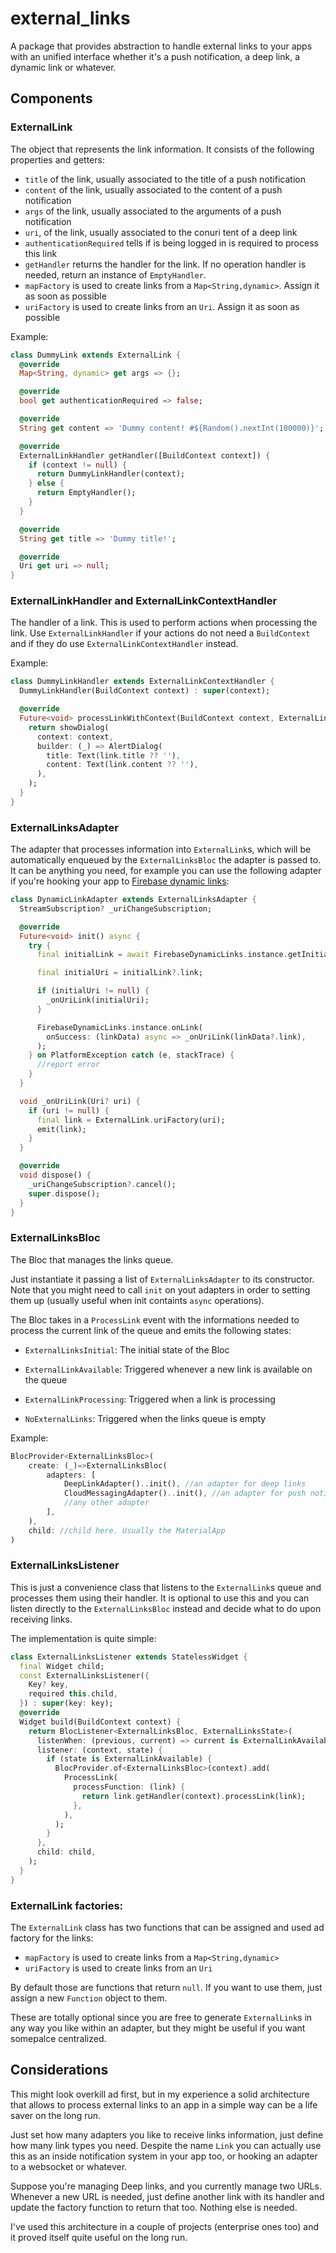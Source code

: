 # external_links

A package that provides abstraction to handle external links to your apps with an unified interface whether it's a push notification, a deep link, a dynamic link or whatever.

## Components
### ExternalLink
The object that represents the link information. It consists of the following properties and getters:
- `title` of the link, usually associated to the title of a push notification
- `content` of the link, usually associated to the content of a push notification
- `args` of the link, usually associated to the arguments of a push notification
- `uri`, of the link, usually associated to the conuri tent of a deep link
- `authenticationRequired` tells if is being logged in is required to process this link
- `getHandler` returns the handler for the link. If no operation handler is needed, return an instance of `EmptyHandler`.
- `mapFactory` is used to create links from a `Map<String,dynamic>`. Assign it as soon as possible
- `uriFactory` is used to create links from an `Uri`. Assign it as soon as possible

Example:
```dart
class DummyLink extends ExternalLink {
  @override
  Map<String, dynamic> get args => {};

  @override
  bool get authenticationRequired => false;

  @override
  String get content => 'Dummy content! #${Random().nextInt(100000)}';

  @override
  ExternalLinkHandler getHandler([BuildContext context]) {
    if (context != null) {
      return DummyLinkHandler(context);
    } else {
      return EmptyHandler();
    }
  }

  @override
  String get title => 'Dummy title!';

  @override
  Uri get uri => null;
}
```

### ExternalLinkHandler and ExternalLinkContextHandler
The handler of a link. This is used to perform actions when processing the link.
Use `ExternalLinkHandler` if your actions do not need a `BuildContext` and if they do use `ExternalLinkContextHandler` instead.

Example:
```dart
class DummyLinkHandler extends ExternalLinkContextHandler {
  DummyLinkHandler(BuildContext context) : super(context);

  @override
  Future<void> processLinkWithContext(BuildContext context, ExternalLink link) {
    return showDialog(
      context: context,
      builder: (_) => AlertDialog(
        title: Text(link.title ?? ''),
        content: Text(link.content ?? ''),
      ),
    );
  }
}
```

### ExternalLinksAdapter
The adapter that processes information into `ExternalLink`s, which will be automatically enqueued by the `ExternalLinksBloc` the adapter is passed to.
It can be anything you need, for example you can use the following adapter if you're hooking your app to [Firebase dynamic links](https://pub.dev/packages/firebase_dynamic_links/versions/2.0.0-dev.0):

```dart
class DynamicLinkAdapter extends ExternalLinksAdapter {
  StreamSubscription? _uriChangeSubscription;

  @override
  Future<void> init() async {
    try {
      final initialLink = await FirebaseDynamicLinks.instance.getInitialLink();

      final initialUri = initialLink?.link;

      if (initialUri != null) {
        _onUriLink(initialUri);
      }

      FirebaseDynamicLinks.instance.onLink(
        onSuccess: (linkData) async => _onUriLink(linkData?.link),
      );
    } on PlatformException catch (e, stackTrace) {
      //report error
    }
  }

  void _onUriLink(Uri? uri) {
    if (uri != null) {
      final link = ExternalLink.uriFactory(uri);
      emit(link);
    }
  }

  @override
  void dispose() {
    _uriChangeSubscription?.cancel();
    super.dispose();
  }
}

```
### ExternalLinksBloc
The Bloc that manages the links queue.

Just instantiate it passing a list of `ExternalLinksAdapter` to its constructor.
Note that you might need to call `init` on yout adapters in order to setting them up (usually useful when init containts `async` operations).

The Bloc takes in a `ProcessLink` event with the informations needed to process the current link of the queue and emits the following states:

- `ExternalLinksInitial`: The initial state of the Bloc

- `ExternalLinkAvailable`: Triggered whenever a new link is available on the queue

- `ExternalLinkProcessing`: Triggered when a link is processing

- `NoExternalLinks`: Triggered when the links queue is empty

Example:
```dart
BlocProvider<ExternalLinksBloc>(
    create: (_)=>ExternalLinksBloc(
        adapters: [
            DeepLinkAdapter()..init(), //an adapter for deep links
            CloudMessagingAdapter()..init(), //an adapter for push notifications
            //any other adapter
        ],
    ),
    child: //child here. Usually the MaterialApp
)

```
### ExternalLinksListener
This is just a convenience class that listens to the `ExternalLink`s queue and processes them using their handler.
It is optional to use this and you can listen directly to the `ExternalLinksBloc` instead and decide what to do upon receiving links.

The implementation is quite simple:

```dart
class ExternalLinksListener extends StatelessWidget {
  final Widget child;
  const ExternalLinksListener({
    Key? key,
    required this.child,
  }) : super(key: key);
  @override
  Widget build(BuildContext context) {
    return BlocListener<ExternalLinksBloc, ExternalLinksState>(
      listenWhen: (previous, current) => current is ExternalLinkAvailable,
      listener: (context, state) {
        if (state is ExternalLinkAvailable) {
          BlocProvider.of<ExternalLinksBloc>(context).add(
            ProcessLink(
              processFunction: (link) {
                return link.getHandler(context).processLink(link);
              },
            ),
          );
        }
      },
      child: child,
    );
  }
}
```

### ExternalLink factories:
The `ExternalLink` class has two functions that can be assigned and used ad factory for the links:

- `mapFactory` is used to create links from a `Map<String,dynamic>`
- `uriFactory` is used to create links from an `Uri`

By default those are functions that return `null`. If you want to use them, just assign a new `Function` object to them.

These are totally optional since you are free to generate `ExternalLink`s in any way you like within an adapter, but they might be useful if you want somepalce centralized.

## Considerations
This might look overkill ad first, but in my experience a solid architecture that allows to process external links to an app in a simple way can be a life saver on the long run.

Just set how many adapters you like to receive links information, just define how many link types you need. Despite the name `Link` you can actually use this as an inside notification system in your app too, or hooking an adapter to a websocket or whatever.

Suppose you're managing Deep links, and you currently manage two URLs. Whenever a new URL is needed, just define another link with its handler and update the factory function to return that too. Nothing else is needed.

I've used this architecture in a couple of projects (enterprise ones too) and it proved itself quite useful on the long run.